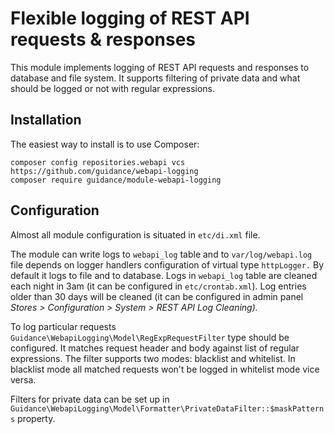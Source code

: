 # Flexible logging of REST API requests & responses

This module implements logging of REST API requests and responses to database and file system.
It supports filtering of private data and what should be logged or not with regular expressions. 

## Installation

The easiest way to install is to use Composer:

```
composer config repositories.webapi vcs https://github.com/guidance/webapi-logging
composer require guidance/module-webapi-logging
```

## Configuration

Almost all module configuration is situated in `etc/di.xml` file. 

The module can write logs to `webapi_log` table and to `var/log/webapi.log` file depends 
on logger handlers configuration of virtual type `httpLogger.` By default it logs to file and 
to database. Logs in `webapi_log` table are cleaned each night in 3am (it can be configured in 
`etc/crontab.xml`). Log entries older than 30 days will be cleaned (it can be configured in 
admin panel _Stores > Configuration > System > REST API Log Cleaning)._

To log particular requests `Guidance\WebapiLogging\Model\RegExpRequestFilter` type should be
configured. It matches request header and body against list of regular expressions. The filter 
supports two modes: blacklist and whitelist. In blacklist mode all matched requests won't be 
logged in whitelist mode vice versa.    
 
Filters for private data can be set up in 
`Guidance\WebapiLogging\Model\Formatter\PrivateDataFilter::$maskPatterns` property.